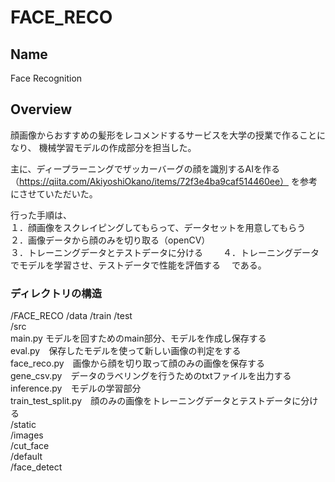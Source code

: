 # FACE_RECO

## Name
Face Recognition

## Overview
顔画像からおすすめの髪形をレコメンドするサービスを大学の授業で作ることになり、
機械学習モデルの作成部分を担当した。

主に、ディープラーニングでザッカーバーグの顔を識別するAIを作る（https://qiita.com/AkiyoshiOkano/items/72f3e4ba9caf514460ee）
を参考にさせていただいた。

行った手順は、  
１．顔画像をスクレイピングしてもらって、データセットを用意してもらう  
２．画像データから顔のみを切り取る（openCV）  
３．トレーニングデータとテストデータに分ける　　
４．トレーニングデータでモデルを学習させ、テストデータで性能を評価する　
である。  


### ディレクトリの構造
/FACE_RECO
  /data
    /train
    /test  
  /src  
    main.py モデルを回すためのmain部分、モデルを作成し保存する  
    eval.py　保存したモデルを使って新しい画像の判定をする  
    face_reco.py　画像から顔を切り取って顔のみの画像を保存する  
    gene_csv.py　データのラベリングを行うためのtxtファイルを出力する  
    inference.py　モデルの学習部分  
    train_test_split.py　顔のみの画像をトレーニングデータとテストデータに分ける  
  /static  
    /images  
      /cut_face  
      /default  
      /face_detect  
      
    







